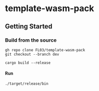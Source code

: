 # template-wasm-pack

## Getting Started

### Build from the source
    gh repo clone FL03/template-wasm-pack
    git checkout --branch dev

    cargo build --release

#### Run
    ./target/release/bin 
    